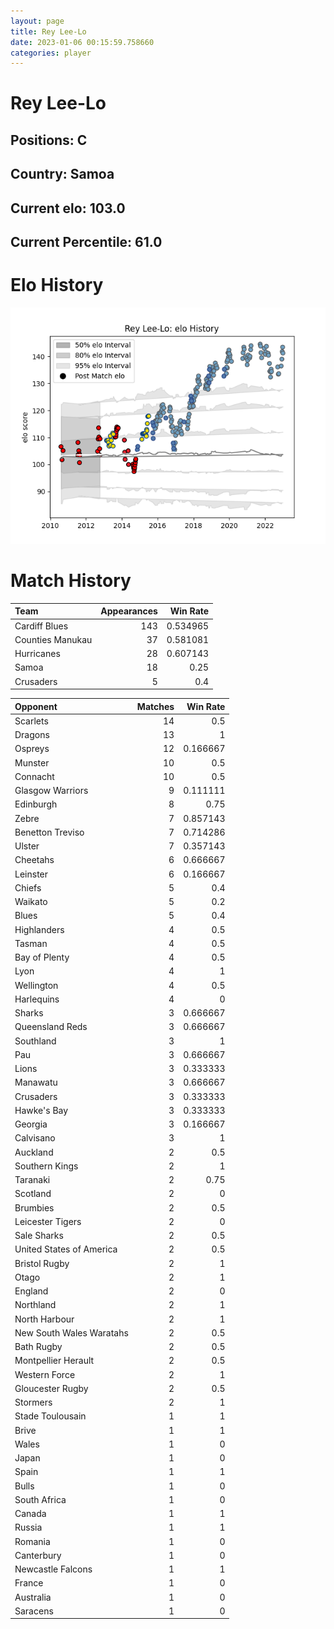 ```yaml
---  
layout: page  
title: Rey Lee-Lo  
date: 2023-01-06 00:15:59.758660  
categories: player  
---
```

# Rey Lee-Lo

## Positions: C

## Country: Samoa

## Current elo: 103.0

## Current Percentile: 61.0

# Elo History


![elo history](history_ReyLee-Lo.png)
# Match History


| Team             |   Appearances |   Win Rate |
|:-----------------|--------------:|-----------:|
| Cardiff Blues    |           143 |   0.534965 |
| Counties Manukau |            37 |   0.581081 |
| Hurricanes       |            28 |   0.607143 |
| Samoa            |            18 |   0.25     |
| Crusaders        |             5 |   0.4      |

| Opponent                 |   Matches |   Win Rate |
|:-------------------------|----------:|-----------:|
| Scarlets                 |        14 |   0.5      |
| Dragons                  |        13 |   1        |
| Ospreys                  |        12 |   0.166667 |
| Munster                  |        10 |   0.5      |
| Connacht                 |        10 |   0.5      |
| Glasgow Warriors         |         9 |   0.111111 |
| Edinburgh                |         8 |   0.75     |
| Zebre                    |         7 |   0.857143 |
| Benetton Treviso         |         7 |   0.714286 |
| Ulster                   |         7 |   0.357143 |
| Cheetahs                 |         6 |   0.666667 |
| Leinster                 |         6 |   0.166667 |
| Chiefs                   |         5 |   0.4      |
| Waikato                  |         5 |   0.2      |
| Blues                    |         5 |   0.4      |
| Highlanders              |         4 |   0.5      |
| Tasman                   |         4 |   0.5      |
| Bay of Plenty            |         4 |   0.5      |
| Lyon                     |         4 |   1        |
| Wellington               |         4 |   0.5      |
| Harlequins               |         4 |   0        |
| Sharks                   |         3 |   0.666667 |
| Queensland Reds          |         3 |   0.666667 |
| Southland                |         3 |   1        |
| Pau                      |         3 |   0.666667 |
| Lions                    |         3 |   0.333333 |
| Manawatu                 |         3 |   0.666667 |
| Crusaders                |         3 |   0.333333 |
| Hawke's Bay              |         3 |   0.333333 |
| Georgia                  |         3 |   0.166667 |
| Calvisano                |         3 |   1        |
| Auckland                 |         2 |   0.5      |
| Southern Kings           |         2 |   1        |
| Taranaki                 |         2 |   0.75     |
| Scotland                 |         2 |   0        |
| Brumbies                 |         2 |   0.5      |
| Leicester Tigers         |         2 |   0        |
| Sale Sharks              |         2 |   0.5      |
| United States of America |         2 |   0.5      |
| Bristol Rugby            |         2 |   1        |
| Otago                    |         2 |   1        |
| England                  |         2 |   0        |
| Northland                |         2 |   1        |
| North Harbour            |         2 |   1        |
| New South Wales Waratahs |         2 |   0.5      |
| Bath Rugby               |         2 |   0.5      |
| Montpellier Herault      |         2 |   0.5      |
| Western Force            |         2 |   1        |
| Gloucester Rugby         |         2 |   0.5      |
| Stormers                 |         2 |   1        |
| Stade Toulousain         |         1 |   1        |
| Brive                    |         1 |   1        |
| Wales                    |         1 |   0        |
| Japan                    |         1 |   0        |
| Spain                    |         1 |   1        |
| Bulls                    |         1 |   0        |
| South Africa             |         1 |   0        |
| Canada                   |         1 |   1        |
| Russia                   |         1 |   1        |
| Romania                  |         1 |   0        |
| Canterbury               |         1 |   0        |
| Newcastle Falcons        |         1 |   1        |
| France                   |         1 |   0        |
| Australia                |         1 |   0        |
| Saracens                 |         1 |   0        |
